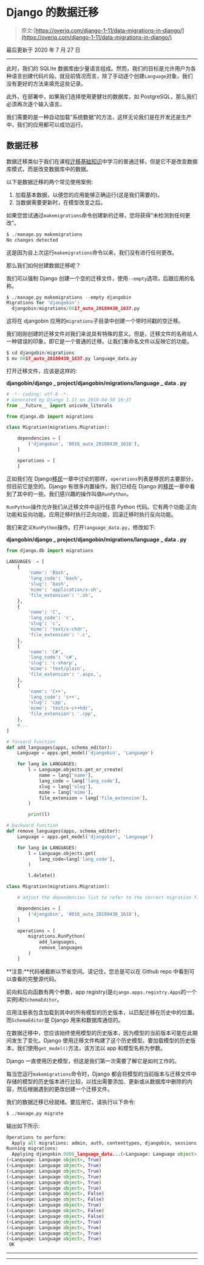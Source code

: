 # Django 的数据迁移

> 原文:[https://overiq.com/django-1-11/data-migrations-in-django/](https://overiq.com/django-1-11/data-migrations-in-django/)

最后更新于 2020 年 7 月 27 日

* * *

此时，我们的 SQLite 数据库由少量语言组成。然而，我们的目标是允许用户为各种语言创建代码片段。就目前情况而言，除了手动逐个创建`Language`对象，我们没有更好的方法来填充这些记录。

此外，在部署中，如果我们选择使用更健壮的数据库，如 PostgreSQL，那么我们必须再次逐个输入语言。

我们需要的是一种自动加载“系统数据”的方法，这样无论我们是在开发还是生产中，我们的应用都可以成功运行。

## 数据迁移

数据迁移类似于我们在课程[迁移基础知识](/django-1-11/migrations-in-django/)中学习的普通迁移，但是它不是改变数据库模式，而是改变数据库中的数据。

以下是数据迁移的两个常见使用案例:

1.  加载基本数据，以便您的应用能够正确运行(这是我们需要的)。
2.  当数据需要更新时，在模型改变之后。

如果您尝试通过`makemigrations`命令创建新的迁移，您将获得“未检测到任何更改”。

```py
$ ./manage.py makemigrations
No changes detected

```

这是因为自上次运行`makemigrations`命令以来，我们没有进行任何更改。

那么我们如何创建数据迁移呢？

我们可以强制 Django 创建一个空的迁移文件，使用`--empty`选项，后跟应用的名称。

```py
$ ./manage.py makemigrations --empty djangobin
Migrations for 'djangobin':
  djangobin/migrations/0017_auto_20180430_1637.py

```

这将在 djangobin 应用的`migrations`子目录中创建一个带时间戳的空迁移。

我们刚刚创建的迁移文件对我们来说具有特殊的意义。但是，迁移文件的名称给人一种错误的印象，即它是一个普通的迁移。让我们重命名文件以反映它的功能。

```py
$ cd djangobin/migrations
$ mv 0017_auto_20180430_1637.py language_data.py

```

打开迁移文件，应该是这样的:

**djangobin/django _ project/djangobin/migrations/language _ data . py**

```py
# -*- coding: utf-8 -*-
# Generated by Django 1.11 on 2018-04-30 16:37
from __future__ import unicode_literals

from django.db import migrations

class Migration(migrations.Migration):

    dependencies = [
        ('djangobin', '0016_auto_20180430_1618'),
    ]

    operations = [
    ]

```

正如我们在 Django[移民](/django-1-11/migrations-in-django/)一章中讨论的那样，`operations`列表是移民的主要部分，但目前它是空的。Django 有很多内置操作。我们已经在 Django 的[移民](/django-1-11/migrations-in-django/)一章中看到了其中的一些。我们感兴趣的操作叫做`RunPython`。

`RunPython`操作允许我们从迁移文件中运行任意 Python 代码。它有两个功能:正向功能和反向功能。应用迁移时执行正向功能，回滚迁移时执行反向功能。

我们来定义`RunPython`操作。打开`language_data.py`，修改如下:

**djangobin/django _ project/djangobin/migrations/language _ data . py**

```py
from django.db import migrations

LANGUAGES  = [
    {
        'name': 'Bash',
        'lang_code': 'bash',
        'slug': 'bash',
        'mime': 'application/x-sh',
        'file_extension': '.sh',
    },
    {
        'name': 'C',
        'lang_code': 'c',
        'slug': 'c',
        'mime': 'text/x-chdr',
        'file_extension': '.c',
    },
    {
        'name': 'C#',
        'lang_code': 'c#',
        'slug': 'c-sharp',
        'mime': 'text/plain',
        'file_extension': '.aspx,',
    },
    {
        'name': 'C++',
        'lang_code': 'c++',
        'slug': 'cpp',
        'mime': 'text/x-c++hdr',
        'file_extension': '.cpp',
    },
    #...
]

# forward function 
def add_languages(apps, schema_editor):
    Language = apps.get_model('djangobin', 'Language')

    for lang in LANGUAGES:
        l = Language.objects.get_or_create(
            name = lang['name'],
            lang_code = lang['lang_code'],
            slug = lang['slug'],
            mime = lang['mime'],
            file_extension = lang['file_extension'],
        )

        print(l)

# backward function
def remove_languages(apps, schema_editor):
    Language = apps.get_model('djangobin', 'Language')

    for lang in LANGUAGES:
        l = Language.objects.get(
            lang_code=lang['lang_code'],
        )

        l.delete()

class Migration(migrations.Migration):

    # adjust the dependencies list to refer to the correct migration file

    dependencies = [
        ('djangobin', '0016_auto_20180430_1618'),
    ]

    operations = [
        migrations.RunPython(
            add_languages,
            remove_languages
        )
    ]

```

**注意:**代码被截断以节省空间。请记住，您总是可以在 Github repo 中看到可以查看的完整源代码。

前向和后向函数有两个参数，app registry(是`django.apps.registry.Apps`的一个实例)和`SchemaEditor`。

应用注册表包含加载到其中的所有模型的历史版本，以匹配迁移在历史中的位置。而`SchemaEditor`是 Django 用来和数据库通信的。

在数据迁移中，您应该始终使用模型的历史版本，因为模型的当前版本可能在此期间发生了变化。Django 使用迁移文件构建了这个历史模型。要加载模型的历史版本，我们使用`get_model()`方法，该方法以 app 和模型名称为参数。

Django 一直使用历史模型，但这是我们第一次需要了解它是如何工作的。

每当您运行`makemigrations`命令时，Django 都会将模型的当前版本与迁移文件中存储的模型的历史版本进行比较，以找出需要添加、更新或从数据库中删除的内容，然后根据遇到的更改创建一个迁移文件。

我们的数据迁移已经就绪。要应用它，请执行以下命令:

```py
$ ./manage.py migrate

```

输出如下所示:

```py
Operations to perform:
  Apply all migrations: admin, auth, contenttypes, djangobin, sessions
Running migrations:
  Applying djangobin.0008_language_data...(<Language: Language object>, False)
(<Language: Language object>, True)
(<Language: Language object>, True)
(<Language: Language object>, True)
(<Language: Language object>, True)
(<Language: Language object>, True)
(<Language: Language object>, True)
(<Language: Language object>, False)
(<Language: Language object>, False)
(<Language: Language object>, True)
(<Language: Language object>, False)
(<Language: Language object>, False)
(<Language: Language object>, True)
(<Language: Language object>, True)
(<Language: Language object>, True)
(<Language: Language object>, True)
 OK

```

* * *

* * *
